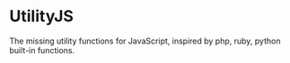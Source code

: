 # UtilityJS
The missing utility functions for JavaScript, inspired by php, ruby, python built-in functions.
